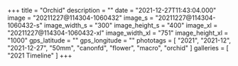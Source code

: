 +++
title = "Orchid"
description = ""
date = "2021-12-27T11:43:04.000"
image = "20211227@114304-1060432"
image_s = "20211227@114304-1060432-s"
image_width_s = "300"
image_height_s = "400"
image_xl = "20211227@114304-1060432-xl"
image_width_xl = "751"
image_height_xl = "1000"
gps_latitude = ""
gps_longitude = ""
phototags = [ "2021", "2021-12", "2021-12-27", "50mm", "canonfd", "flower", "macro", "orchid" ]
galleries = [ "2021 Timeline" ]
+++
